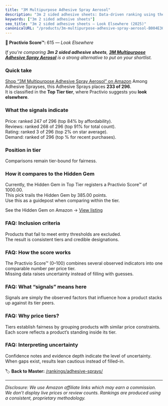 ```yaml
---
title: "3M Multipurpose Adhesive Spray Aerosol"
description: "3m 2 sided adhesive sheets: Data-driven ranking using the Practivio Score™. Positioned by quality, value, demand, findability, momentum."
keywords: ["3m 2 sided adhesive sheets"]
seo_title: "3m 2 sided adhesive sheets — Look Elsewhere (2025)"
canonicalURL: "/products/3m-multipurpose-adhesive-spray-aerosol-B004E3G7B0/"
---
```


**🚫 Practivio Score™:** 615 — _Look Elsewhere_


*If you're comparing **3m 2 sided adhesive sheets**, **[3M Multipurpose Adhesive Spray Aerosol](https://www.amazon.com/dp/B004E3G7B0?tag=practivio-20)** is a strong alternative to put on your shortlist.*
### Quick take
[Shop “3M Multipurpose Adhesive Spray Aerosol” on Amazon](https://www.amazon.com/dp/B004E3G7B0?tag=practivio-20)
Among Adhesive Sprayses, this Adhesive Sprays places **233 of 296**.  
It is classified in the **Top Tier tier**, where Practivio suggests you **look elsewhere**.

### What the signals indicate
Price: ranked 247 of 296 (top 84% by affordability).  
Reviews: ranked 268 of 296 (top 91% for total count).  
Rating: ranked 3 of 296 (top 2% on star average).  
Demand: ranked  of 296 (top % for recent purchases).

### Position in tier
Comparisons remain tier-bound for fairness.

### How it compares to the Hidden Gem
Currently, the Hidden Gem in Top Tier registers a Practivio Score™ of 1000.00.  
This pick trails the Hidden Gem by 385.00 points.  
Use this as a guidepost when comparing within the tier.  

See the Hidden Gem on Amazon → [View listing](https://www.amazon.com/dp/B0B191V6VJ?tag=practivio-20)

### FAQ: Inclusion criteria
Products that fail to meet entry thresholds are excluded.  
The result is consistent tiers and credible designations.

### FAQ: How the score works
The Practivio Score™ (0–100) combines several observed indicators into one comparable number per price tier.  
Missing data raises uncertainty instead of filling with guesses.

### FAQ: What “signals” means here
Signals are simply the observed factors that influence how a product stacks up against its tier peers.

### FAQ: Why price tiers?
Tiers establish fairness by grouping products with similar price constraints.  
Each score reflects a product’s standing inside its tier.

### FAQ: Interpreting uncertainty
Confidence notes and evidence depth indicate the level of uncertainty.  
When gaps exist, results lean cautious instead of filled-in.


🏷️ **Back to Master:** [/rankings/adhesive-sprays/](/rankings/adhesive-sprays/)

---
_Disclosure: We use Amazon affiliate links which may earn a commission. We don’t display live prices or review counts. Rankings are produced using a consistent, proprietary methodology._
